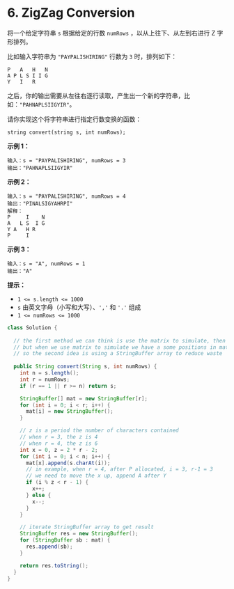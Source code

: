 # 6. ZigZag Conversion

将一个给定字符串 `s` 根据给定的行数 `numRows` ，以从上往下、从左到右进行 Z 字形排列。

比如输入字符串为 `"PAYPALISHIRING"` 行数为 `3` 时，排列如下：

```
P   A   H   N
A P L S I I G
Y   I   R
```

之后，你的输出需要从左往右逐行读取，产生出一个新的字符串，比如：`"PAHNAPLSIIGYIR"`。

请你实现这个将字符串进行指定行数变换的函数：

```
string convert(string s, int numRows);
```

 

**示例 1：**

```
输入：s = "PAYPALISHIRING", numRows = 3
输出："PAHNAPLSIIGYIR"
```

**示例 2：**

```
输入：s = "PAYPALISHIRING", numRows = 4
输出："PINALSIGYAHRPI"
解释：
P     I    N
A   L S  I G
Y A   H R
P     I
```

**示例 3：**

```
输入：s = "A", numRows = 1
输出："A"
```

 

**提示：**

- `1 <= s.length <= 1000`
- `s` 由英文字母（小写和大写）、`','` 和 `'.'` 组成
- `1 <= numRows <= 1000`



```java
class Solution {
  
  // the first method we can think is use the matrix to simulate, then get the result
  // but when we use matrix to simulate we have a some positions in matrix we didn't use
  // so the second idea is using a StringBuffer array to reduce waste
  
  public String convert(String s, int numRows) {
    int n = s.length();
    int r = numRows;
    if (r == 1 || r >= n) return s;

    StringBuffer[] mat = new StringBuffer[r];
    for (int i = 0; i < r; i++) {
      mat[i] = new StringBuffer();
    }

    // z is a period the number of characters contained
    // when r = 3, the z is 4
    // when r = 4, the z is 6
    int x = 0, z = 2 * r - 2;
    for (int i = 0; i < n; i++) {
      mat[x].append(s.charAt(i));
      // in example, when r = 4, after P allocated, i = 3, r-1 = 3
      // we need to move the x up, append A after Y
      if (i % z < r - 1) {
        x++;
      } else {
        x--;
      }
    }

    // iterate StringBuffer array to get result
    StringBuffer res = new StringBuffer();
    for (StringBuffer sb : mat) {
      res.append(sb);
    }

    return res.toString();
  }
}
```

